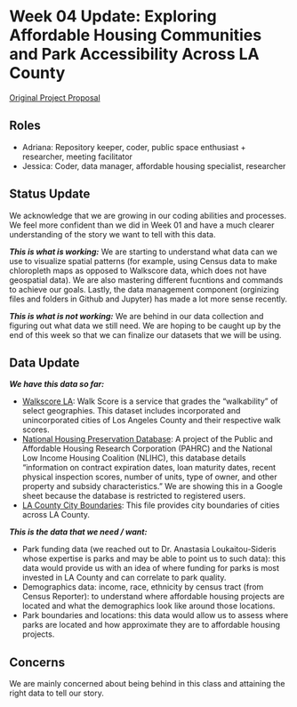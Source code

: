 # Week 04 Update: Exploring Affordable Housing Communities and Park Accessibility Across LA County

[Original Project Proposal](https://github.com/horchatita/206a-project-proposal-jessiana/blob/main/Group%20Assignments/ProjectProposal.md)

## Roles
- Adriana: Repository keeper, coder, public space enthusiast + researcher, meeting facilitator
- Jessica: Coder, data manager, affordable housing specialist, researcher

## Status Update
We acknowledge that we are growing in our coding abilities and processes. We feel more confident than we did in Week 01 and have a much clearer understanding of the story we want to tell with this data. 

_**This is what is working:**_ We are starting to understand what data can we use to visualize spatial patterns (for example, using Census data to make chloropleth maps as opposed to Walkscore data, which does not have geospatial data). We are also mastering different fucntions and commands to achieve our goals. Lastly, the data management component (orginizing files and folders in Github and Jupyter) has made a lot more sense recently.


_**This is what is not working:**_ We are behind in our data collection and figuring out what data we still need. We are hoping to be caught up by the end of this week so that we can finalize our datasets that we will be using.


## Data Update
_**We have this data so far:**_
- [Walkscore LA](https://data.lacounty.gov/Sustainability/Walk-Score-2019-/nnyu-hjy4): Walk Score is a service that grades the “walkability” of select geographies. This dataset includes incorporated and unincorporated cities of Los Angeles County and their respective walk scores.
- [National Housing Preservation Database](https://docs.google.com/spreadsheets/d/1iwpqgqjlHOY2H8brdg1ad5BNF_5Zn_0w/edit#gid=1976688684): A project of the Public and Affordable Housing Research Corporation (PAHRC) and the National Low Income Housing Coalition (NLIHC), this database details “information on contract expiration dates, loan maturity dates, recent physical inspection scores, number of units, type of owner, and other property and subsidy characteristics.” We are showing this in a Google sheet because the database is restricted to registered users.
- [LA County City Boundaries](https://hub.arcgis.com/datasets/lacounty::la-county-city-boundaries/explore?location=33.784400%2C-118.302300%2C8.55): This file provides city boundaries of cities across LA County.

_**This is the data that we need / want:**_
- Park funding data (we reached out to Dr. Anastasia Loukaitou-Sideris whose expertise is parks and may be able to point us to such data): this data would provide us with an idea of where funding for parks is most invested in LA County and can correlate to park quality. 
- Demographics data: income, race, ethnicity by census tract (from Census Reporter): to understand where affordable housing projects are located and what the demographics look like around those locations. 
- Park boundaries and locations: this data would allow us to assess where parks are located and how approximate they are to affordable housing projects.

## Concerns
We are mainly concerned about being behind in this class and attaining the right data to tell our story.
